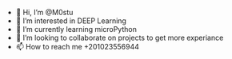 - 👋 Hi, I’m @M0stu
- 👀 I’m interested in DEEP Learning
- 🌱 I’m currently learning microPython
- 💞️ I’m looking to collaborate on projects to get more experiance
- 📫 How to reach me +201023556944
